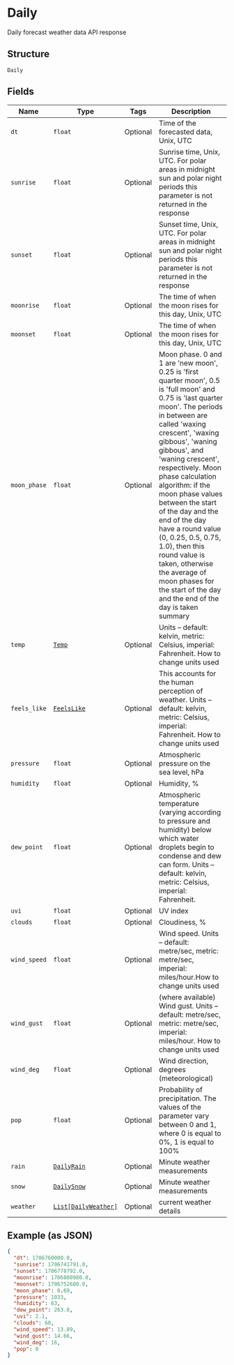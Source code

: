 
# Daily

Daily forecast weather data API response

## Structure

`Daily`

## Fields

| Name | Type | Tags | Description |
|  --- | --- | --- | --- |
| `dt` | `float` | Optional | Time of the forecasted data, Unix, UTC |
| `sunrise` | `float` | Optional | Sunrise time, Unix, UTC. For polar areas in midnight sun and polar night periods this parameter is not returned in the response |
| `sunset` | `float` | Optional | Sunset time, Unix, UTC. For polar areas in midnight sun and polar night periods this parameter is not returned in the response |
| `moonrise` | `float` | Optional | The time of when the moon rises for this day, Unix, UTC |
| `moonset` | `float` | Optional | The time of when the moon rises for this day, Unix, UTC |
| `moon_phase` | `float` | Optional | Moon phase. 0 and 1 are 'new moon', 0.25 is 'first quarter moon', 0.5 is 'full moon' and 0.75 is 'last quarter moon'. The periods in between are called 'waxing crescent', 'waxing gibbous', 'waning gibbous', and 'waning crescent', respectively. Moon phase calculation algorithm: if the moon phase values between the start of the day and the end of the day have a round value (0, 0.25, 0.5, 0.75, 1.0), then this round value is taken, otherwise the average of moon phases for the start of the day and the end of the day is taken summary |
| `temp` | [`Temp`](../../doc/models/temp.md) | Optional | Units – default: kelvin, metric: Celsius, imperial: Fahrenheit. How to change units used |
| `feels_like` | [`FeelsLike`](../../doc/models/feels-like.md) | Optional | This accounts for the human perception of weather. Units – default: kelvin, metric: Celsius, imperial: Fahrenheit. How to change units used |
| `pressure` | `float` | Optional | Atmospheric pressure on the sea level, hPa |
| `humidity` | `float` | Optional | Humidity, % |
| `dew_point` | `float` | Optional | Atmospheric temperature (varying according to pressure and humidity) below which water droplets begin to condense and dew can form. Units – default: kelvin, metric: Celsius, imperial: Fahrenheit. |
| `uvi` | `float` | Optional | UV index |
| `clouds` | `float` | Optional | Cloudiness, % |
| `wind_speed` | `float` | Optional | Wind speed. Units – default: metre/sec, metric: metre/sec, imperial: miles/hour.How to change units used |
| `wind_gust` | `float` | Optional | (where available) Wind gust. Units – default: metre/sec, metric: metre/sec, imperial: miles/hour. How to change units used |
| `wind_deg` | `float` | Optional | Wind direction, degrees (meteorological) |
| `pop` | `float` | Optional | Probability of precipitation. The values of the parameter vary between 0 and 1, where 0 is equal to 0%, 1 is equal to 100% |
| `rain` | [`DailyRain`](../../doc/models/daily-rain.md) | Optional | Minute weather measurements |
| `snow` | [`DailySnow`](../../doc/models/daily-snow.md) | Optional | Minute weather measurements |
| `weather` | [`List[DailyWeather]`](../../doc/models/daily-weather.md) | Optional | current weather details |

## Example (as JSON)

```json
{
  "dt": 1706760000.0,
  "sunrise": 1706741791.0,
  "sunset": 1706778792.0,
  "moonrise": 1706800980.0,
  "moonset": 1706752680.0,
  "moon_phase": 0.69,
  "pressure": 1033,
  "humidity": 63,
  "dew_point": 263.8,
  "uvi": 2.1,
  "clouds": 60,
  "wind_speed": 13.89,
  "wind_gust": 14.66,
  "wind_deg": 16,
  "pop": 0
}
```

